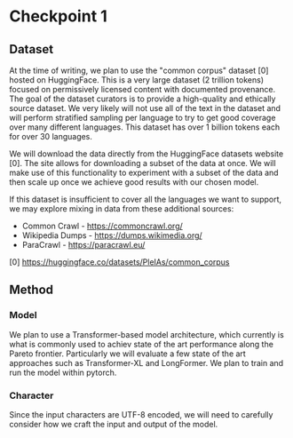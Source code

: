# Checkpoint 1

## Dataset

At the time of writing, we plan to use the "common corpus" dataset [0] hosted on HuggingFace. This is a very large dataset (2 trillion tokens) focused on permissively licensed content with documented provenance. The goal of the dataset curators is to provide a high-quality and ethically source dataset. We very likely will not use all of the text in the dataset and will perform stratified sampling per language to try to get good coverage over many different languages. This dataset has over 1 billion tokens each for over 30 languages.

We will download the data directly from the HuggingFace datasets website [0]. The site allows for downloading a subset of the data at once. We will make use of this functionality to experiment with a subset of the data and then scale up once we achieve good results with our chosen model.

If this dataset is insufficient to cover all the languages we want to support, we may explore mixing in data from these additional sources:

* Common Crawl - https://commoncrawl.org/
* Wikipedia Dumps - https://dumps.wikimedia.org/
* ParaCrawl - https://paracrawl.eu/

[0] https://huggingface.co/datasets/PleIAs/common_corpus

## Method

<!--- TODO: MORE CONTENT HERE -->

### Model

We plan to use a Transformer-based model architecture, which currently is what is commonly used to achiev state of the art performance along the Pareto frontier. Particularly we will evaluate a few state of the art approaches such as Transformer-XL and LongFormer. We plan to train and run the model within pytorch.

### Character

Since the input characters are UTF-8 encoded, we will need to carefully consider how we craft the input and output of the model.